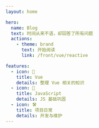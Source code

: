 ```yaml
---
layout: home

hero:
  name: Blog
  text: 时间从来不语，却回答了所有问题
  actions:
    - theme: brand
      text: 开始阅读
      link: /front/vue/reactive

features:
  - icon: 🧐
    title: Vue
    details: 整理 Vue 相关的知识
  - icon: 🌟
    title: JavaScript
    details: JS 基础巩固
  - icon: 🛠️
    title: 项目日常
    details: 开发与维护
---
```


